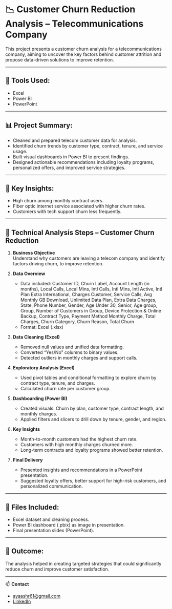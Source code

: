 # 📉 Customer Churn Reduction Analysis – Telecommunications Company

This project presents a customer churn analysis for a telecommunications company, aiming to uncover the key factors behind customer attrition and propose data-driven solutions to improve retention.

---

## 🧰 Tools Used:
- Excel
- Power BI
- PowerPoint

---

## 📊 Project Summary:
- Cleaned and prepared telecom customer data for analysis.
- Identified churn trends by customer type, contract, tenure, and service usage.
- Built visual dashboards in Power BI to present findings.
- Designed actionable recommendations including loyalty programs, personalized offers, and improved service strategies.

---

## 📌 Key Insights:
- High churn among monthly contract users.
- Fiber optic internet service associated with higher churn rates.
- Customers with tech support churn less frequently.

---

## 📝 Technical Analysis Steps – Customer Churn Reduction

1. **Business Objective**  
   Understand why customers are leaving a telecom company and identify factors driving churn, to improve retention.

2. **Data Overview**  
   - Data included: Customer ID,	Churn Label,	Account Length (in months),	Local Calls,	Local Mins,	Intl Calls,	Intl Mins,	Intl Active,	Intl Plan	Extra International, Charges	Customer, Service Calls,	Avg Monthly GB Download,	Unlimited Data Plan, Extra Data Charges,	State,	Phone Number,	Gender,	Age	Under 30,	Senior,	Age group,	Group,	Number of Customers in Group,	Device Protection & Online Backup,	Contract Type,	Payment Method	Monthly Charge,	Total Charges,	Churn Category,	Churn Reason,	Total Churn
   - Format: Excel (.xlsx)

3. **Data Cleaning (Excel)**  
   - Removed null values and unified data formatting.
   - Converted “Yes/No” columns to binary values.
   - Detected outliers in monthly charges and support calls.

4. **Exploratory Analysis (Excel)**  
   - Used pivot tables and conditional formatting to explore churn by contract type, tenure, and charges.
   - Calculated churn rate per customer group.

5. **Dashboarding (Power BI)**  
   - Created visuals: Churn by plan, customer type, contract length, and monthly charges.
   - Applied filters and slicers to drill down by tenure, gender, and region.

6. **Key Insights**  
   - Month-to-month customers had the highest churn rate.
   - Customers with high monthly charges churned more.
   - Long-term contracts and loyalty programs showed better retention.

7. **Final Delivery**  
   - Presented insights and recommendations in a PowerPoint presentation.
   - Suggested loyalty offers, better support for high-risk customers, and personalized communication.

---

## 📁 Files Included:
- Excel dataset and cleaning process.
- Power BI dashboard (.pbix) as image in presentation.
- Final presentation slides (PowerPoint).

---

## 🎯 Outcome:
The analysis helped in creating targeted strategies that could significantly reduce churn and improve customer satisfaction.

---

📫 **Contact**  
- ayaashr61@gmail.com  
- [LinkedIn](https://www.linkedin.com/in/aya-ashraf-/)
